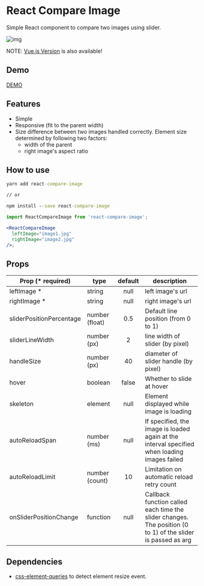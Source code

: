 # React Compare Image

Simple React component to compare two images using slider.

![img](https://react-compare-image.yuuniworks.com/anime.gif)

NOTE: [Vue.js Version](https://github.com/junkboy0315/vue-compare-image) is also available!

## Demo

[DEMO](https://react-compare-image.yuuniworks.com/)

## Features

- Simple
- Responsive (fit to the parent width)
- Size difference between two images handled correctly. Element size determined by following two factors:
  - width of the parent
  - right image's aspect ratio

## How to use

```cmd
yarn add react-compare-image

// or

npm install --save react-compare-image
```

```jsx
import ReactCompareImage from 'react-compare-image';

<ReactCompareImage
  leftImage="image1.jpg"
  rightImage="image2.jpg"
/>;
```

## Props

| Prop (\* required)       | type           | default | description                                                                                                 |
| ------------------------ | -------------- | :-----: | ----------------------------------------------------------------------------------------------------------- |
| leftImage \*             | string         |  null   | left image's url                                                                                            |
| rightImage \*            | string         |  null   | right image's url                                                                                           |
| sliderPositionPercentage | number (float) |   0.5   | Default line position (from 0 to 1)                                                                         |
| sliderLineWidth          | number (px)    |    2    | line width of slider (by pixel)                                                                             |
| handleSize               | number (px)    |   40    | diameter of slider handle (by pixel)                                                                        |
| hover                    | boolean        |  false  | Whether to slide at hover                                                                                   |
| skeleton                 | element        |  null   | Element displayed while image is loading                                                                    |
| autoReloadSpan           | number (ms)    |  null   | If specified, the image is loaded again at the interval specified when loading images failed                |
| autoReloadLimit          | number (count) |   10    | Limitation on automatic reload retry count                                                                  |
| onSliderPositionChange   | function       |  null   | Callback function called each time the slider changes. The position (0 to 1) of the slider is passed as arg |

## Dependencies

- [css-element-queries](https://github.com/marcj/css-element-queries) to detect element resize event.
